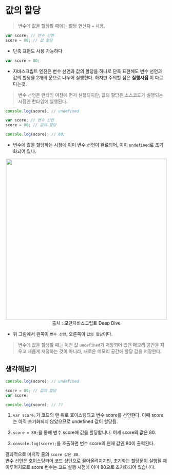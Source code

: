 # 값의 할당
> 변수에 값을 할당할 때에는 할당 연산자 `=` 사용.

```js
var score; // 변수 선언
score = 80; // 값 할당
```
* 단축 표현도 사용 가능하다
```js
var score = 80;
```
* 자바스크립트 엔진은 변수 선언과 값의 할당을 하나로 단축 표현해도 변수 선언과 값의 할당을 2개의 문으로 나누어 실행한다. 하지만 주의할 점은 **실행시점** 이 다르다는것.

> 변수 선언은 런타임 이전에 먼저 실행되지만, 값의 할당은 소스코드가 실행되는 시점인 런타임에 실행된다.

```js
console.log(score); // undefined

var score; // 변수 선언
score = 80; // 값의 할당

console.log(score); // 80;
```
* 변수에 값을 할당하는 시점에 이미 변수 선언이 완료되어, 이미 `undefined`로 초기화되어 있다.

<div style="text-align: center; display: flex; flex-direction: column; align-items:center">
<img src="https://github.com/Taek2yo/TIL/assets/110080748/29cdad33-158e-4ee6-91a2-6414f0d8c658" style="width:500px"/>
출처 : 모던자바스크립트 Deep Dive
</div>

* 위 그림에서 왼쪽이 `변수 선언`, 오른쪽이 `값의 할당`이다.
> 변수에 값을 할당할 때는 이전 값 `undefined`가 저장되어 있던 메모리 공간을 지우고 새롭게 저장하는 것이 아니라, 새로운 메모리 공간에 할당 값을 저장한다.

## 생각해보기
```js
console.log(score); // undefined

score = 80; // 값의 할당
var score;

console.log(score); // ?? 
```

1. `var score;`가 코드의 맨 위로 호이스팅되고 변수 score를 선언한다. 이때 score는 아직 초기화되지 않았으므로 undefined 값이 할당됨.

2. `score = 80;`을 통해 변수 score에 값을 할당합니다. 이제 score의 값은 80.

3. `console.log(score);`를 호출하면 변수 score의 현재 값인 80이 출력된다.

결과적으로 마지막 줄의 `score 값은 80`. <br/>
변수 선언은 호이스팅되어 코드 상단으로 끌어올려지지만, 초기화는 할당문이 실행될 때 이루어지므로 score 변수는 코드 실행 시점에 이미 80으로 초기화되어 있습니다.




